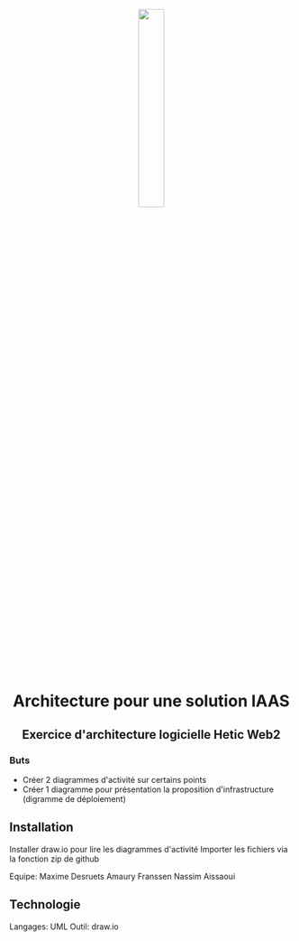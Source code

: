 <p align="center">
  <img width="30%" src="https://images.unsplash.com/photo-1556742049-0cfed4f6a45d?ixlib=rb-1.2.1&ixid=MnwxMjA3fDB8MHxwaG90by1wYWdlfHx8fGVufDB8fHx8&auto=format&fit=crop&w=1170&q=80" />
</p>

# <p align="center"> Architecture pour une solution IAAS </p>
## <p align="center"> Exercice d'architecture logicielle Hetic Web2 </p>

### Buts
- Créer 2 diagrammes d'activité sur certains points 
- Créer 1 diagramme pour présentation la proposition d'infrastructure (digramme de déploiement)

## Installation

Installer draw.io pour lire les diagrammes d'activité 
Importer les fichiers via la fonction zip de github

Equipe:
Maxime Desruets
Amaury Franssen
Nassim Aissaoui

## Technologie

Langages: UML
Outil: draw.io
